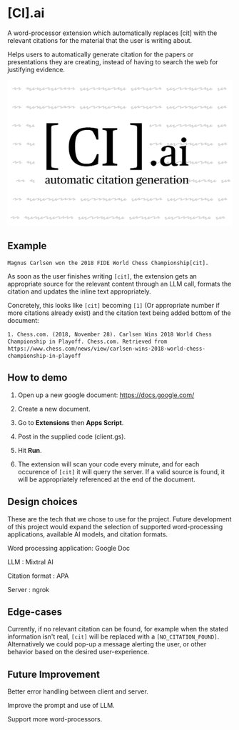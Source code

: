 # [CI].ai
A word-processor extension which automatically replaces [cit] with the relevant citations for the material that the user is writing about.

Helps users to automatically generate citation for the papers or presentations they are creating, instead of having to search the web for justifying evidence.

![Alt text](logo.webp?raw=true "Title")

## Example
    Magnus Carlsen won the 2018 FIDE World Chess Championship[cit]. 

As soon as the user finishes writing `[cit]`, the extension gets an appropriate source for the relevant content through an LLM call, formats the citation and updates the inline text appropriately. 

Concretely, this looks like `[cit]` becoming `[1]` (Or appropriate number if more citations already exist) and the citation text being added bottom of the document:

    1. Chess.com. (2018, November 28). Carlsen Wins 2018 World Chess Championship in Playoff. Chess.com. Retrieved from https://www.chess.com/news/view/carlsen-wins-2018-world-chess-championship-in-playoff

## How to demo
1. Open up a new google document:
https://docs.google.com/

2. Create a new document.

3. Go to **Extensions** then **Apps Script**.

4. Post in the supplied code (client.gs).

5. Hit **Run**.

6. The extension will scan your code every minute, and for each occurence of `[cit]` it will query the server. If a valid source is found, it will be appropriately referenced at the end of the document.

## Design choices
These are the tech that we chose to use for the project. Future development of this project would expand the selection of supported word-processing applications, available AI models, and citation formats.

Word processing application: Google Doc

LLM : Mixtral AI

Citation format : APA

Server : ngrok

## Edge-cases
Currently, if no relevant citation can be found, for example when the stated information isn't real, `[cit]` will be replaced with a `[NO_CITATION_FOUND]`. Alternatively we could pop-up a message alerting the user, or other behavior based on the desired user-experience.

## Future Improvement
Better error handling between client and server.

Improve the prompt and use of LLM.

Support more word-processors.
